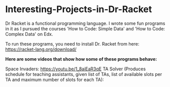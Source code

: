 # Interesting-Projects-in-Dr-Racket
Dr Racket is a functional programming language. I wrote some fun programs in it as I pursued the courses 'How to Code: Simple Data' and 'How to Code: Complex Data' on Edx.

To run these programs, you need to install Dr. Racket from here: https://racket-lang.org/download/

<b>Here are some videos that show how some of these programs behave:</b>

Space Invaders: https://youtu.be/1_8aiEaR3qE
TA Solver (Produces schedule for teaching assistants, given list of TAs, list of available slots per TA and maximum number of slots for each TA): 

